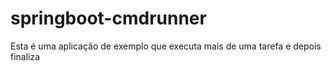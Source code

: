 # springboot-cmdrunner

Esta é uma aplicação de exemplo que executa mais de uma tarefa e depois finaliza
